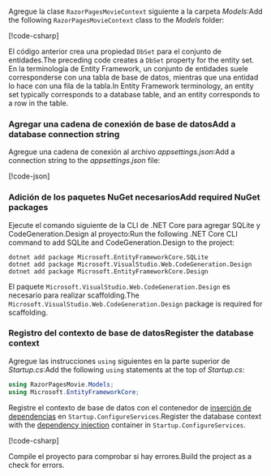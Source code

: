 <a name="dc"></a>
### 

<span data-ttu-id="205b8-101">Agregue la clase `RazorPagesMovieContext` siguiente a la carpeta *Models*:</span><span class="sxs-lookup"><span data-stu-id="205b8-101">Add the following `RazorPagesMovieContext` class to the *Models* folder:</span></span>  

[!code-csharp[](~/tutorials/razor-pages/razor-pages-start/sample/RazorPagesMovie22/Data/RazorPagesMovieContext.cs)]

<span data-ttu-id="205b8-102">El código anterior crea una propiedad `DbSet` para el conjunto de entidades.</span><span class="sxs-lookup"><span data-stu-id="205b8-102">The preceding code creates a `DbSet` property for the entity set.</span></span> <span data-ttu-id="205b8-103">En la terminología de Entity Framework, un conjunto de entidades suele corresponderse con una tabla de base de datos, mientras que una entidad lo hace con una fila de la tabla.</span><span class="sxs-lookup"><span data-stu-id="205b8-103">In Entity Framework terminology, an entity set typically corresponds to a database table, and an entity corresponds to a row in the table.</span></span>

<a name="cs"></a>

### <a name="add-a-database-connection-string"></a><span data-ttu-id="205b8-104">Agregar una cadena de conexión de base de datos</span><span class="sxs-lookup"><span data-stu-id="205b8-104">Add a database connection string</span></span>

<span data-ttu-id="205b8-105">Agregue una cadena de conexión al archivo *appsettings.json*:</span><span class="sxs-lookup"><span data-stu-id="205b8-105">Add a connection string to the *appsettings.json* file:</span></span>

[!code-json[](~/tutorials/razor-pages/razor-pages-start/sample/RazorPagesMovie/appsettings_SQLite.json?highlight=8-10)]

### <a name="add-required-nuget-packages"></a><span data-ttu-id="205b8-106">Adición de los paquetes NuGet necesarios</span><span class="sxs-lookup"><span data-stu-id="205b8-106">Add required NuGet packages</span></span>

<span data-ttu-id="205b8-107">Ejecute el comando siguiente de la CLI de .NET Core para agregar SQLite y CodeGeneration.Design al proyecto:</span><span class="sxs-lookup"><span data-stu-id="205b8-107">Run the following .NET Core CLI command to add SQLite and CodeGeneration.Design  to the project:</span></span>

```console
dotnet add package Microsoft.EntityFrameworkCore.SQLite
dotnet add package Microsoft.VisualStudio.Web.CodeGeneration.Design
dotnet add package Microsoft.EntityFrameworkCore.Design

```

<span data-ttu-id="205b8-108">El paquete `Microsoft.VisualStudio.Web.CodeGeneration.Design` es necesario para realizar scaffolding.</span><span class="sxs-lookup"><span data-stu-id="205b8-108">The `Microsoft.VisualStudio.Web.CodeGeneration.Design` package is required for scaffolding.</span></span>

<a name="reg"></a>

### <a name="register-the-database-context"></a><span data-ttu-id="205b8-109">Registro del contexto de base de datos</span><span class="sxs-lookup"><span data-stu-id="205b8-109">Register the database context</span></span>

<span data-ttu-id="205b8-110">Agregue las instrucciones `using` siguientes en la parte superior de *Startup.cs*:</span><span class="sxs-lookup"><span data-stu-id="205b8-110">Add the following `using` statements at the top of *Startup.cs*:</span></span>

```csharp
using RazorPagesMovie.Models;
using Microsoft.EntityFrameworkCore;
```

<span data-ttu-id="205b8-111">Registre el contexto de base de datos con el contenedor de [inserción de dependencias](xref:fundamentals/dependency-injection) en `Startup.ConfigureServices`.</span><span class="sxs-lookup"><span data-stu-id="205b8-111">Register the database context with the [dependency injection](xref:fundamentals/dependency-injection) container in `Startup.ConfigureServices`.</span></span>

[!code-csharp[](~/tutorials/razor-pages/razor-pages-start/sample/RazorPagesMovie22/Startup.cs?name=snippet_UseSqlite&highlight=11-12)]

<span data-ttu-id="205b8-112">Compile el proyecto para comprobar si hay errores.</span><span class="sxs-lookup"><span data-stu-id="205b8-112">Build the project as a check for errors.</span></span>
